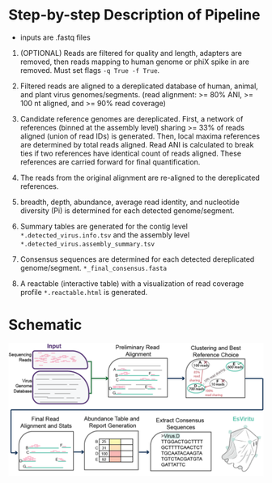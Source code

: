 # Step-by-step Description of Pipeline

-   inputs are .fastq files

1)  (OPTIONAL) Reads are filtered for quality and length, adapters are removed, then reads mapping to human genome or phiX spike in are removed. Must set flags `-q True -f True`.

2)  Filtered reads are aligned to a dereplicated database of human, animal, and plant virus genomes/segments. (read alignment: \>= 80% ANI, \>= 100 nt aligned, and \>= 90% read coverage)

3)  Candidate reference genomes are dereplicated. First, a network of references (binned at the assembly level) sharing \>= 33% of reads aligned (union of read IDs) is generated. Then, local maxima references are determined by total reads aligned. Read ANI is calculated to break ties if two references have identical count of reads aligned. These references are carried forward for final quantification.

4)  The reads from the original alignment are re-aligned to the dereplicated references.

5)  breadth, depth, abundance, average read identity, and nucleotide diversity (Pi) is determined for each detected genome/segment.

6)  Summary tables are generated for the contig level `*.detected_virus.info.tsv` and the assembly level `*.detected_virus.assembly_summary.tsv`

7)  Consensus sequences are determined for each detected dereplicated genome/segment. `*_final_consensus.fasta`

8)  A reactable (interactive table) with a visualization of read coverage profile `*.reactable.html` is generated.

# Schematic
![Pipeline schematic](schematic/pipeline_schematic_v1.0.0.png)

